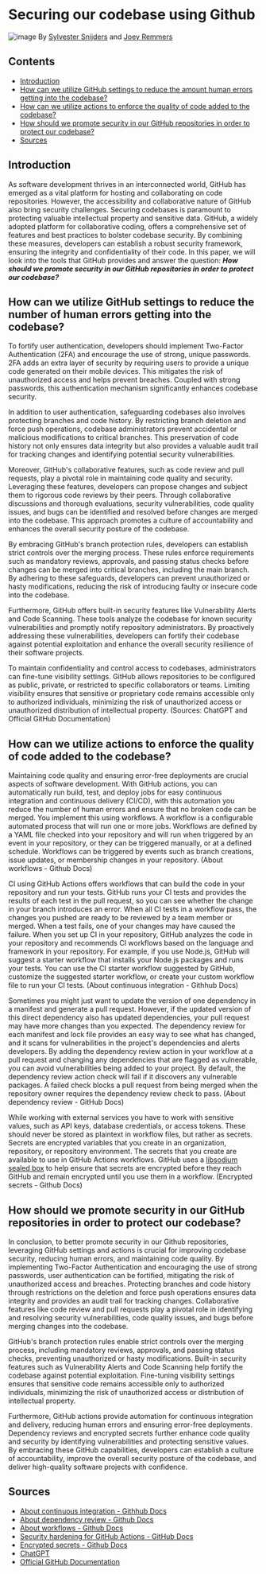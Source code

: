 # Securing our codebase using Github
![image](https://github.com/TotalTactician/Documentation/assets/81526735/9a3519c7-ad15-4d04-bf6a-ddb14ede43be)
By [Sylvester Snijders](https://github.com/AsterosTheGreat) and [Joey Remmers](https://github.com/Joeyicetera)

## Contents
- [Introduction](#introduction)
- [How can we utilize GitHub settings to reduce the amount human errors getting into the codebase?](#how-can-we-utilize-github-settings-to-reduce-the-amount-human-errors-getting-into-the-codebase)
- [How can we utilize actions to enforce the quality of code added to the codebase?](#how-can-we-utilize-actions-to-enforce-the-quality-of-code-added-to-the-codebase)
- [How should we promote security in our GitHub repositories in order to protect our codebase?](#how-should-we-promote-security-in-our-github-repositories-in-order-to-protect-our-codebase)
- [Sources](#sources)

## Introduction
As software development thrives in an interconnected world, GitHub has emerged as a vital platform for hosting and collaborating on code repositories. However, the accessibility and collaborative nature of GitHub also bring security challenges. Securing codebases is paramount to protecting valuable intellectual property and sensitive data. GitHub, a widely adopted platform for collaborative coding, offers a comprehensive set of features and best practices to bolster codebase security. By combining these measures, developers can establish a robust security framework, ensuring the integrity and confidentiality of their code. In this paper, we will look into the tools that GitHub provides and answer the question: ***How should we promote security in our GitHub repositories in order to protect our codebase?***

## How can we utilize GitHub settings to reduce the number of human errors getting into the codebase?

To fortify user authentication, developers should implement Two-Factor Authentication (2FA) and encourage the use of strong, unique passwords. 2FA adds an extra layer of security by requiring users to provide a unique code generated on their mobile devices. This mitigates the risk of unauthorized access and helps prevent breaches. Coupled with strong passwords, this authentication mechanism significantly enhances codebase security.

In addition to user authentication, safeguarding codebases also involves protecting branches and code history. By restricting branch deletion and force push operations, codebase administrators prevent accidental or malicious modifications to critical branches. This preservation of code history not only ensures data integrity but also provides a valuable audit trail for tracking changes and identifying potential security vulnerabilities.

Moreover, GitHub's collaborative features, such as code review and pull requests, play a pivotal role in maintaining code quality and security. Leveraging these features, developers can propose changes and subject them to rigorous code reviews by their peers. Through collaborative discussions and thorough evaluations, security vulnerabilities, code quality issues, and bugs can be identified and resolved before changes are merged into the codebase. This approach promotes a culture of accountability and enhances the overall security posture of the codebase.

By embracing GitHub's branch protection rules, developers can establish strict controls over the merging process. These rules enforce requirements such as mandatory reviews, approvals, and passing status checks before changes can be merged into critical branches, including the main branch. By adhering to these safeguards, developers can prevent unauthorized or hasty modifications, reducing the risk of introducing faulty or insecure code into the codebase.

Furthermore, GitHub offers built-in security features like Vulnerability Alerts and Code Scanning. These tools analyze the codebase for known security vulnerabilities and promptly notify repository administrators. By proactively addressing these vulnerabilities, developers can fortify their codebase against potential exploitation and enhance the overall security resilience of their software projects.

To maintain confidentiality and control access to codebases, administrators can fine-tune visibility settings. GitHub allows repositories to be configured as public, private, or restricted to specific collaborators or teams. Limiting visibility ensures that sensitive or proprietary code remains accessible only to authorized individuals, minimizing the risk of unauthorized access or unauthorized distribution of intellectual property. (Sources: ChatGPT and Official GitHub Documentation)

## How can we utilize actions to enforce the quality of code added to the codebase?
Maintaining code quality and ensuring error-free deployments are crucial aspects of software development. With GitHub actions, you can automatically run build, test, and deploy jobs for easy continuous integration and continuous delivery (CI/CD), with this automation you reduce the number of human errors and ensure that no broken code can be merged. You implement this using workflows. A workflow is a configurable automated process that will run one or more jobs. Workflows are defined by a YAML file checked into your repository and will run when triggered by an event in your repository, or they can be triggered manually, or at a defined schedule. Workflows can be triggered by events such as branch creations, issue updates, or membership changes in your repository. (About workflows - Github Docs)

CI using GitHub Actions offers workflows that can build the code in your repository and run your tests. GitHub runs your CI tests and provides the results of each test in the pull request, so you can see whether the change in your branch introduces an error. When all CI tests in a workflow pass, the changes you pushed are ready to be reviewed by a team member or merged. When a test fails, one of your changes may have caused the failure. When you set up CI in your repository, GitHub analyzes the code in your repository and recommends CI workflows based on the language and framework in your repository. For example, if you use Node.js, GitHub will suggest a starter workflow that installs your Node.js packages and runs your tests. You can use the CI starter workflow suggested by GitHub, customize the suggested starter workflow, or create your custom workflow file to run your CI tests. (About continuous integration - Githhub Docs)

Sometimes you might just want to update the version of one dependency in a manifest and generate a pull request. However, if the updated version of this direct dependency also has updated dependencies, your pull request may have more changes than you expected. The dependency review for each manifest and lock file provides an easy way to see what has changed, and it scans for vulnerabilities in the project's dependencies and alerts developers. By adding the dependency review action in your workflow at a pull request and changing any dependencies that are flagged as vulnerable, you can avoid vulnerabilities being added to your project. By default, the dependency review action check will fail if it discovers any vulnerable packages. A failed check blocks a pull request from being merged when the repository owner requires the dependency review check to pass. (About dependency review - GitHub Docs)

While working with external services you have to work with sensitive values, such as API keys, database credentials, or access tokens. These should never be stored as plaintext in workflow files, but rather as secrets. Secrets are encrypted variables that you create in an organization, repository, or repository environment. The secrets that you create are available to use in GitHub Actions workflows. GitHub uses a [libsodium sealed box](https://libsodium.gitbook.io/doc/public-key_cryptography/sealed_boxes) to help ensure that secrets are encrypted before they reach GitHub and remain encrypted until you use them in a workflow. (Encrypted secrets - Github Docs)

## How should we promote security in our GitHub repositories in order to protect our codebase?
In conclusion, to better promote security in our Github repositories, leveraging GitHub settings and actions is crucial for improving codebase security, reducing human errors, and maintaining code quality. By implementing Two-Factor Authentication and encouraging the use of strong passwords, user authentication can be fortified, mitigating the risk of unauthorized access and breaches. Protecting branches and code history through restrictions on the deletion and force push operations ensures data integrity and provides an audit trail for tracking changes. Collaborative features like code review and pull requests play a pivotal role in identifying and resolving security vulnerabilities, code quality issues, and bugs before merging changes into the codebase.

GitHub's branch protection rules enable strict controls over the merging process, including mandatory reviews, approvals, and passing status checks, preventing unauthorized or hasty modifications. Built-in security features such as Vulnerability Alerts and Code Scanning help fortify the codebase against potential exploitation. Fine-tuning visibility settings ensures that sensitive code remains accessible only to authorized individuals, minimizing the risk of unauthorized access or distribution of intellectual property.

Furthermore, GitHub actions provide automation for continuous integration and delivery, reducing human errors and ensuring error-free deployments. Dependency reviews and encrypted secrets further enhance code quality and security by identifying vulnerabilities and protecting sensitive values. By embracing these GitHub capabilities, developers can establish a culture of accountability, improve the overall security posture of the codebase, and deliver high-quality software projects with confidence.

## Sources
- [About continuous integration - Githhub Docs](https://docs.github.com/en/actions/automating-builds-and-tests/about-continuous-integration)
- [About dependency review - Github Docs](https://docs.github.com/en/code-security/supply-chain-security/understanding-your-software-supply-chain/about-dependency-review)
- [About workflows - Github Docs](https://docs.github.com/en/actions/using-workflows/about-workflows)
- [Security hardening for GitHub Actions - GitHub Docs](https://docs.github.com/en/actions/security-guides/security-hardening-for-github-actions)
- [Encrypted secrets - Github Docs](https://docs.github.com/en/actions/security-guides/encrypted-secrets)
- [ChatGPT](https://chat.openai.com/)
- [Official GitHub Documentation](https://docs.github.com)


